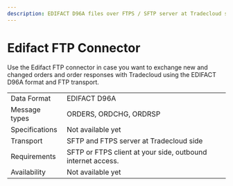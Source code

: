 ```yaml
---
description: EDIFACT D96A files over FTPS / SFTP server at Tradecloud side
---
```


# Edifact FTP Connector

Use the Edifact FTP connector in case you want to exchange new and changed orders and order responses with Tradecloud using the EDIFACT D96A format and FTP transport.

|  |  |
| :--- | :--- |
| Data Format | EDIFACT D96A |
| Message types | ORDERS, ORDCHG, ORDRSP |
| Specifications | Not available yet |
| Transport | SFTP and FTPS server at Tradecloud side |
| Requirements | SFTP or FTPS client at your side, outbound internet access. |
| Availability | Not available yet |

